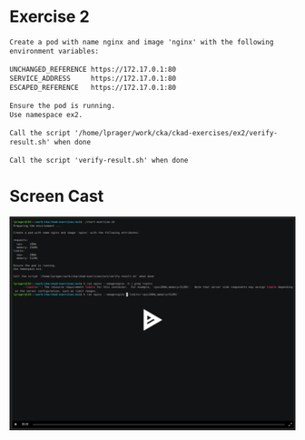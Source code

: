 # Exercise 2

```
Create a pod with name nginx and image 'nginx' with the following environment variables:

UNCHANGED_REFERENCE https://172.17.0.1:80
SERVICE_ADDRESS     https://172.17.0.1:80
ESCAPED_REFERENCE   https://172.17.0.1:80

Ensure the pod is running.
Use namespace ex2.

Call the script '/home/lprager/work/cka/ckad-exercises/ex2/verify-result.sh' when done

Call the script 'verify-result.sh' when done
```
# Screen Cast
[![asciicast](../ex1/ex1.png)](https://asciinema.org/a/404501)
